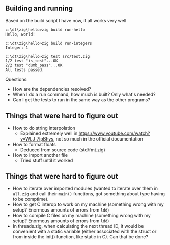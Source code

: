 ## Building and running

Based on the build script I have now, it all works very well

```
c:\dt\zig\hello>zig build run-hello
Hello, world!

c:\dt\zig\hello>zig build run-integers
Integer: 1

c:\dt\zig\hello>zig test src/test.zig
1/2 test "is_test"...OK
2/2 test "dumb_pass"...OK
All tests passed.
```

Questions:

* How are the dependencies resolved?
* When I do a run command, how much is built? Only what's needed?
* Can I get the tests to run in the same way as the other programs?

## Things that were hard to figure out

* How to do string interpolation
    * Explained extremely well in https://www.youtube.com/watch?v=WLJ_7lpBhys, not so much in the official documentation
* How to format floats
    * Deduced from source code (std/fmt.zig)
* How to import another file
    * Tried stuff until it worked

## Things that were hard to figure out

* How to iterate over imported modules (wanted to iterate over them in `all.zig` and call their `main()` functions, got something about type having to be comptime).
* How to get C interop to work on my machine (something wrong with my setup? Enormous amounts of errors from `ldd`)
* How to compile C files on my machine (something wrong with my setup? Enormous amounts of errors from `ldd`)
* In threads.zig, when calculating the next thread ID, it would be convenient with a static variable (either associated with the struct or from inside the init() function, like static in C). Can that be done?
